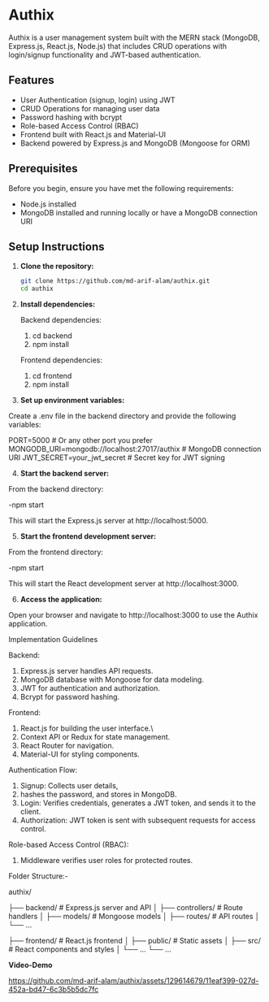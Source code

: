 # Authix

Authix is a user management system built with the MERN stack (MongoDB, Express.js, React.js, Node.js) that includes CRUD operations with login/signup functionality and JWT-based authentication.

## Features

- User Authentication (signup, login) using JWT
- CRUD Operations for managing user data
- Password hashing with bcrypt
- Role-based Access Control (RBAC)
- Frontend built with React.js and Material-UI
- Backend powered by Express.js and MongoDB (Mongoose for ORM)

## Prerequisites

Before you begin, ensure you have met the following requirements:
- Node.js installed
- MongoDB installed and running locally or have a MongoDB connection URI

## Setup Instructions

1. **Clone the repository:**

   ```bash
   git clone https://github.com/md-arif-alam/authix.git
   cd authix
2. **Install dependencies:**

    Backend dependencies:
    1. cd backend
    2. npm install
   
   Frontend dependencies:
   1. cd frontend
   2. npm install

3. **Set up environment variables:**

Create a .env file in the backend directory and provide the following variables:

PORT=5000  # Or any other port you prefer
MONGODB_URI=mongodb://localhost:27017/authix  # MongoDB connection URI
JWT_SECRET=your_jwt_secret  # Secret key for JWT signing

4. **Start the backend server:**

From the backend directory:

 -npm start
 
 This will start the Express.js server at http://localhost:5000.

 5. **Start the frontend development server:**

  From the frontend directory:

  -npm start

This will start the React development server at http://localhost:3000.

6. **Access the application:**

Open your browser and navigate to http://localhost:3000 to use the Authix application.

Implementation Guidelines

Backend: 
1. Express.js server handles API requests.
2. MongoDB database with Mongoose for data modeling.
3. JWT for authentication and authorization.
4. Bcrypt for password hashing.

   

Frontend:
1. React.js for building the user interface.\
2. Context API or Redux for state management.
3. React Router for navigation.
4. Material-UI for styling components.

Authentication Flow:

1. Signup: Collects user details,
2. hashes the password, and stores in MongoDB.
3. Login: Verifies credentials, generates a JWT token, and sends it to the client.
4. Authorization: JWT token is sent with subsequent requests for access control.

Role-based Access Control (RBAC):

1. Middleware verifies user roles for protected routes.

Folder Structure:-

authix/

├── backend/          # Express.js server and API
│   ├── controllers/  # Route handlers
│   ├── models/       # Mongoose models
│   ├── routes/       # API routes
│   └── ...



├── frontend/         # React.js frontend
│   ├── public/       # Static assets
│   ├── src/          # React components and styles
│   └── ...
└── ...



**Video-Demo**




https://github.com/md-arif-alam/authix/assets/129614679/11eaf399-027d-452a-bd47-6c3b5b5dc7fc


